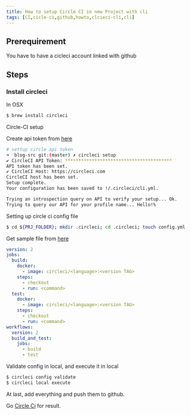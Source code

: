 ```yaml
---
title: How to setup Circle CI in new Project with cli
tags: [CI,cicle-ci,github,howto,clcieci-cli,cli]
---
```

## Prerequirement
You have to have a cicleci account linked with github

## Steps

### Install circleci

In OSX

```bash
$ brew install circleci
```

Circle-CI setup

Create api token from [here](https://circleci.com/account/api)

```bash
# settup circle api token
➜  blog-src git:(master) ✗ circleci setup
✔ CircleCI API Token: ****************************************
API token has been set.
✔ CircleCI Host: https://circleci.com
CircleCI host has been set.
Setup complete.
Your configuration has been saved to !/.circleci/cli.yml.

Trying an introspection query on API to verify your setup... Ok.
Trying to query our API for your profile name... Hello!%
```

Setting up circle ci config file
```bash
$ cd ${PRJ_FOLDER}; mkdir .circleci; cd .circleci; touch config.yml

```

Get sample file from [here](https://circleci.com/docs/2.0/example-configs/)

```yaml
version: 2
jobs:
  build:
    docker:
      - image: circleci/<language>:<version TAG>
    steps:
      - checkout
      - run: <command> 
  test:
    docker:
      - image: circleci/<language>:<version TAG>
    steps:
      - checkout
      - run: <command>
workflows:
  version: 2
  build_and_test:
    jobs:
      - build
      - test
```

Validate config in local, and execute it in local

```bash
$ circleci config validate
$ circleci local execute
```

At last, add everything and push them to github.

Go [Circle Ci](https://circleci.com/dashboard) for result.